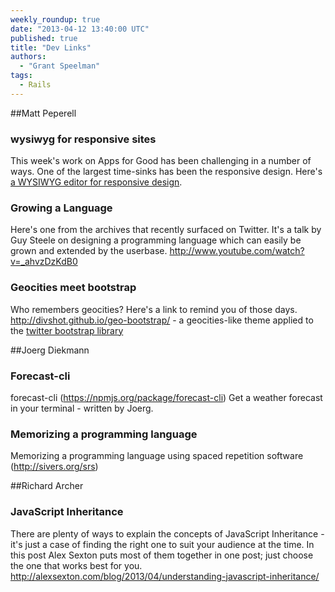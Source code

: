 ```yaml
---
weekly_roundup: true
date: "2013-04-12 13:40:00 UTC"
published: true
title: "Dev Links"
authors:
  - "Grant Speelman"
tags:
  - Rails
---
```


##Matt Peperell
### wysiwyg for responsive sites
This week's work on Apps for Good has been challenging in a number of ways.  One of the largest time-sinks has been the responsive design.  Here's [a WYSIWYG editor for responsive design](http://webflow.com/).

### Growing a Language
Here's one from the archives that recently surfaced on Twitter. It's a talk by Guy Steele on designing a programming language which can easily be grown and extended by the userbase.
http://www.youtube.com/watch?v=_ahvzDzKdB0

### Geocities meet bootstrap
Who remembers geocities?  Here's a link to remind you of those days.
http://divshot.github.io/geo-bootstrap/ - a geocities-like theme applied to the [twitter bootstrap library](http://twitter.github.io/bootstrap/)

##Joerg Diekmann
### Forecast-cli
forecast-cli (https://npmjs.org/package/forecast-cli)
Get a weather forecast in your terminal - written by Joerg.
### Memorizing a programming language
Memorizing a programming language using spaced repetition software (http://sivers.org/srs)

##Richard Archer
### JavaScript Inheritance
There are plenty of ways to explain the concepts of JavaScript Inheritance - it's just a case of finding the right one to suit your audience at the time. In this post Alex Sexton puts most of them together in one post; just choose the one that works best for you.
http://alexsexton.com/blog/2013/04/understanding-javascript-inheritance/

